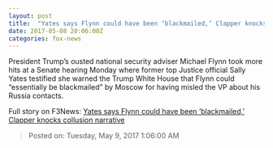 ```yaml
---
layout: post
title:  "Yates says Flynn could have been ‘blackmailed,’ Clapper knocks collusion narrative"
date: 2017-05-08 20:06:00Z
categories: fox-news
---
```


President Trump’s ousted national security adviser Michael Flynn took more hits at a Senate hearing Monday where former top Justice official Sally Yates testified she warned the Trump White House that Flynn could “essentially be blackmailed” by Moscow for having misled the VP about his Russia contacts.


Full story on F3News: [Yates says Flynn could have been ‘blackmailed,’ Clapper knocks collusion narrative](http://www.f3nws.com/n/vQhJmD)

> Posted on: Tuesday, May 9, 2017 1:06:00 AM
